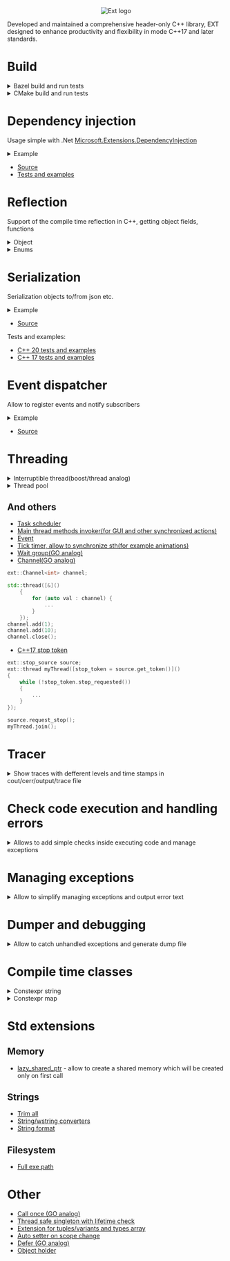 <div align="center">
  <img src="https://github.com/user-attachments/assets/c27e7ac4-7453-498a-90ea-dfab4a430a43" alt="Ext logo">
</div>

Developed and maintained a comprehensive header-only C++ library, EXT designed to enhance productivity and flexibility in mode C++17 and later standards.

# Build

<details><summary>Bazel build and run tests</summary>

```ps
bazel build //...
bazel test //...
```

</details>

<details><summary>CMake build and run tests</summary>

```ps
cmake -B build -DEXT_BUILD_TESTS=ON
cmake --build build --parallel
# On windows
.\build\tests\Debug\ext_tests.exe
# On linux
./build/tests/ext_tests
```

</details>

# Dependency injection

Usage simple with .Net [Microsoft.Extensions.DependencyInjection](https://www.nuget.org/packages/Microsoft.Extensions.DependencyInjection/)

<details><summary>Example</summary>

```c++

#include <ext/core/dependency_injection.h>

struct SomeInterface
{
    virtual ~SomeInterface() = default;
};

struct InterfaceImplementation : SomeInterface
{};

struct Object
{
    explicit Object(std::shared_ptr<SomeInterface> interface)
        : m_interface(std::move(interface))
    {}

    std::shared_ptr<SomeInterface> m_interface;
};

ext::ServiceCollection& serviceCollection = ext::get_singleton<ext::ServiceCollection>();
serviceCollection.RegisterScoped<InterfaceImplementationExample, InterfaceExample>();
// Register other classes
auto serviceProvider = serviceCollection.BuildServiceProvider();

std::shared_ptr<Object> object = ext::CreateObject<Object>(serviceProvider);
```

</details>

- [Source](https://github.com/Pennywise007/ext/blob/main/include/ext/core/dependency_injection.h)
- [Tests and examples](https://github.com/Pennywise007/ext/blob/main/tests/core/dependency_injection_test.cpp)

# Reflection

Support of the compile time reflection in C++, getting object fields, functions

<details><summary>Object</summary>

```c++
struct TestStruct
{
    int intField;
    bool booleanField;
    std::string_view charArrayField;

    void existingFunction(int) {}
};

// Checking the brace constructor size(basically the fields count)
ext::reflection::brace_constructor_size<TestStruct> == 3;

// Fields iteration
constexpr auto kGlobalObj = TestStruct{ 100, true, "test"};
std::get<0>(ext::reflection::get_object_fields(kGlobalObj)) == 100
std::get<1>(ext::reflection::get_object_fields(kGlobalObj)) == true
std::get<2>(ext::reflection::get_object_fields(kGlobalObj)) == "test"

// Getting field names(C++20 or later)
#if C++20
ext::reflection::get_field_name<decltype(kGlobalObj), 0> == "intField"
ext::reflection::get_field_name<TestStruct, 1> == "booleanField"
ext::reflection::get_field_name<TestStruct, 2> == "charArrayField"
#endif

// Checking if object has some field
HAS_FIELD(TestStruct, booleanField) = true;
HAS_FIELD(TestStruct, unknown) = false;

// Checking if object has some function
HAS_FUNCTION(TestStruct, existingFunction) == true;
!HAS_FUNCTION(TestStruct, unknownFunction) == false;

// Real usage of the reflection
template <typename T>
void serializeObject(T& object)
{
    if constexpr (HAS_FUNCTION(T, onSerializationStart))
        object.onSerializationStart();
    // ...
    if constexpr (HAS_FUNCTION(T, onSerializationEnd))
        object.onSerializationEnd();
}
```

</details>

<details><summary>Enums</summary>

```c++
#include <ext/reflection/enum.h>

enum class TestEnum
{
    eEnumValue1,
    eEnumValue2,
    eEnumValue5 = 5,
};

// Enum to string
ext::reflection::enum_name<TestEnum(0)>() == "TestEnum::eEnumValue1";
ext::reflection::enum_name<TestEnum::eEnumValue5>() == "TestEnum::eEnumValue5";

// Enum size
ext::reflection::get_enum_size<TestEnum>() == 3;

// Getting enum value by index
ext::reflection::get_enum_value<TestEnum, 0>() == TestEnum::eEnumValue1
ext::reflection::get_enum_value<TestEnum, 1>() == TestEnum::eEnumValue2
ext::reflection::get_enum_value<TestEnum, 2>() == TestEnum::eEnumValue5

// Compilation time checks
switch (TestEnum)
{
case TestEnum::eEnumValue1: // ...
case TestEnum::eEnumValue2: // ...
case TestEnum::eEnumValue5: // ...
default: static_assert(ext::reflection::get_enum_size<TestEnum>() == 3, "Unhandled enum case state");
}

// Enum values iteration
for (TestEnum val : ext::reflection::get_enum_values<TestEnum>())
    // ...

EXPECT_TRUE(ext::reflection::is_enum_value<TestEnum>(0));
EXPECT_TRUE(ext::reflection::is_enum_value<TestEnum>(TestEnum::eEnumValue2));
EXPECT_FALSE(ext::reflection::is_enum_value<TestEnum>(-1));
```

</details>

# Serialization

Serialization objects to/from json etc.

<details><summary>Example</summary>

```c++
#include <ext/serialization/iserializable.h>

using namespace ext::serializable;
using namespace ext::serializer;

#if C++20 // we use reflection to get fields info, no macro needed, to use base classes you need to use REGISTER_SERIALIZABLE_OBJECT
struct Settings
{
    struct User
    {
        std::int64_t id;
        std::string firstName;
        std::string userName;
    };
    
    std::wstring password;
    std::list<User> registeredUsers;
};

#else // not C++20

struct InternalStruct
{
    REGISTER_SERIALIZABLE_OBJECT();
    DECLARE_SERIALIZABLE_FIELD(long, value);
    DECLARE_SERIALIZABLE_FIELD(std::list<int>, valueList);
};

struct CustomValue : ISerializableValue {
// ISerializableValue
    [[nodiscard]] SerializableValue SerializeValue() const override { return std::to_wstring(val); }
    void DeserializeValue(const SerializableValue& value) override { val = std::wtoi(value); }
    int val = 10;
};

struct Setting : InternalStruct
{
    REGISTER_SERIALIZABLE_OBJECT(InternalStruct);

    DECLARE_SERIALIZABLE_FIELD(long, valueLong, 2);
    DECLARE_SERIALIZABLE_FIELD(int, valueInt);
    DECLARE_SERIALIZABLE_FIELD(std::vector<bool>, boolVector, { true, false });

    DECLARE_SERIALIZABLE_FIELD(CustomValue, value);
    DECLARE_SERIALIZABLE_FIELD(InternalStruct, internalStruct);

    // Instead of using macroses - use REGISTER_SERIALIZABLE_FIELD in constructor
    std::list<int> m_listOfParams;

    MyTestStruct()
    {
        REGISTER_SERIALIZABLE_FIELD(m_listOfParams); // or use DECLARE_SERIALIZABLE_FIELD macro
    }
};

#endif

Settings settings;

std::wstring json;
try {
    SerializeToJson(settings, json);
}
catch (...) {
    ext::ManageException(EXT_TRACE_FUNCTION);
}
...
try {
    DeserializeFromJson(settings, json);
}
catch (...) {
    ext::ManageException(EXT_TRACE_FUNCTION);
}

```

You can also declare this functions in your REGISTER_SERIALIZABLE_OBJECT object to get notified when (de)serialization was called:

// Called before object serialization
void OnSerializationStart() {}
// Called after object serialization
void OnSerializationEnd() {};

// Called before deserializing object, allow to change deserializable tree and avoid unexpected data, allows to add upgraders for outdated settings
// Also used to allocate collections elements
void OnDeserializationStart(SerializableNode& serializableTree) {}
// Called after collection deserialization
void OnDeserializationEnd() {};

</details>

- [Source](https://github.com/Pennywise007/ext/tree/main/include/ext/serialization)

Tests and examples:
- [C++ 20 tests and examples](https://github.com/Pennywise007/ext/blob/main/tests/serialization/serialization_c++20_test.cpp)
- [C++ 17 tests and examples](https://github.com/Pennywise007/ext/blob/main/tests/serialization/serialization_test.cpp)

# Event dispatcher

Allow to register events and notify subscribers

<details><summary>Example</summary>

```c++
#include <ext/core/dispatcher.h>

// Example of event interface
struct IEvent : ext::events::IBaseEvent
{
	virtual void Event(int val) = 0;
};

// Example of sending an event:
ext::send_event(&IEvent::Event, 10);

// Example of recipient:
struct Recipient : ext::events::ScopeSubscription<IEvent>
{
	void Event(int val) override { std::cout << "Event"; }
}
```

</details>

- [Source](https://github.com/Pennywise007/ext/blob/main/include/ext/core/dispatcher.h)

# Threading

<details><summary>Interruptible thread(boost/thread analog)</summary>

```c++
#include <ext/thread/thread.h>

ext::thread myThread(thread_function, []()
{
	while (!ext::this_thread::interruption_requested())
	{
		try
		{
			...
		}
		catch (const ext::thread::thread_interrupted&)
		{
			break;
		}
	}
});

myThread.interrupt();
EXPECT_TRUE(myThread.interrupted());
```

- [Source](https://github.com/Pennywise007/ext/blob/main/include/ext/thread/thread.h)
- [Tests](https://github.com/Pennywise007/ext/blob/main/tests/thread/thread_test.cpp)

</details>

<details><summary>Thread pool</summary>

```c++
#include <ext/thread/thread_pool.h>

std::set<ext::task::TaskId, ext::task::TaskIdComparer> taskList;
ext::thread_pool threadPool([&taskList, &listMutex](const ext::task::TaskId& taskId)
{
	taskList.erase(taskId);
});

const auto maxThreads = std::thread::hardware_concurrency();
for (auto i = maxThreads; i != 0; --i)
{
	taskList.emplace(threadPool.add_task([]()
	{
		...
	}));
}
threadPool.wait_for_tasks();
```

- [Source](https://github.com/Pennywise007/ext/blob/main/include/ext/thread/thread_pool.h)
- [Tests](https://github.com/Pennywise007/ext/blob/main/tests/thread/thread_pool_test.cppp)

</details>


## And others

- [Task scheduler](https://github.com/Pennywise007/ext/blob/main/include/ext/thread/scheduler.h)
- [Main thread methods invoker(for GUI and other synchronized actions)](https://github.com/Pennywise007/ext/blob/main/include/ext/thread/invoker.h)
- [Event](https://github.com/Pennywise007/ext/blob/main/include/ext/thread/event.h)
- [Tick timer, allow to synchronize sth(for example animations)](https://github.com/Pennywise007/ext/blob/main/include/ext/thread/tick.h)
- [Wait group(GO analog)](https://github.com/Pennywise007/ext/blob/main/include/ext/thread/wait_group.h)
- [Channel(GO analog)](https://github.com/Pennywise007/ext/blob/main/include/ext/thread/channel.h)

```c++
ext::Channel<int> channel;

std::thread([&]()
    {
        for (auto val : channel) {
            ...
        }
    });
channel.add(1);
channel.add(10);
channel.close();
```

- [C++17 stop token](https://github.com/Pennywise007/ext/blob/main/include/ext/utils/stop_token_details.h)

```c++
ext::stop_source source;
ext::thread myThread([stop_token = source.get_token()]()
{
    while (!stop_token.stop_requested())
    {
        ...
    }
});

source.request_stop();
myThread.join();
```

# Tracer

<details><summary>Show traces with defferent levels and time stamps in cout/cerr/output/trace file</summary>

```c++
#include <ext/core/tracer.h>
ext::get_tracer().Enable();
```

Simple macroses:

- Default information trace `EXT_TRACE() << "My trace";`
- Debug information only for Debug build `EXT_TRACE_DBG() << EXT_TRACE_FUNCTION "called";`
- Error trace to cerr, mostly used in EXT_CHECK/EXT_EXPECT `EXT_TRACE_ERR() << EXT_TRACE_FUNCTION "called";`
- Can be called for scope call function check. Trace start and end scope with the given text `EXT_TRACE_SCOPE() << EXT_TRACE_FUNCTION << "Main function called with " << args;`

- [Source](https://github.com/Pennywise007/ext/blob/main/include/ext/core/tracer.h)

</details>

# Check code execution and handling errors

<details><summary>Allows to add simple checks inside executing code and manage exceptions</summary>

```c++
#include <ext/core/check.h>
```

**EXT_CHECK** - throws exception if expression is false

**EXT_CHECK**(bool_expression) << "Text";

```c++
if (!bool_expression)
	throw ::ext::check::CheckFailedException(std::source_location::current(), #bool_expression "Text");
```

**EXT_EXPECT** - if expression is false:

- Only on first failure: debug break if debugger presents, create dump otherwise
- throws exception

**EXT_EXPECT**(bool_expression) << "Text";

```c++
if (!bool_expression)
{
	if (IsDebuggerPresent())                                            
		DebugBreak();                                                   
	else                                                                
		EXT_DUMP_CREATE();
	throw ::ext::check::CheckFailedException(std::source_location::current(), #bool_expression "Text"));
}
```

**EXT_ASSERT / EXT_REQUIRE** - if expression is false in debug mode. Only on first failure: debug break if debugger presents, create dump otherwise

**EXT_ASSERT**(bool_expression) << "Text";

```c++
#ifdef _DEBUG
if (!bool_expression)
{
	if (IsDebuggerPresent())                                            
		DebugBreak();                                                   
	else                                                                
		EXT_DUMP_CREATE();
}
#endif
```

- [Source](https://github.com/Pennywise007/ext/blob/main/include/ext/core/check.h)

</details>

# Managing exceptions

<details><summary>Allow to simplify managing exceptions and output error text</summary>

```c++
#include <ext/error/exception.h>

try
{ 
	EXT_EXPECT(is_ok()) << "Something wrong!";
}
catch (...)
{	
	try
	{
		std::throw_with_nested(ext::exception(std::source_location::current(), "Job failed")); 
	}
	catch (...)
	{
		::MessageBox(NULL, ext::ManageExceptionText("Big bang"));
	}
}
```

- [Source](https://github.com/Pennywise007/ext/blob/main/include/ext/error/exception.h)

</details>

# Dumper and debugging

<details><summary>Allow to catch unhandled exceptions and generate dump file</summary>

Declare unhandled exceptions handler(called automatic on calling ext::dump::create_dump())

```c++
#include <ext/error/dump_writer.h>

void main()
{
	EXT_DUMP_DECLARE_HANDLER();
	...
}
```

If you need to catch error inside you code you add check:

```c++
EXT_DUMP_IF(is_something_wrong());
```

In this case if debugger presents - it will be stopped here, otherwise generate dump file and **continue** execution, @see DEBUG_BREAK_OR_CREATE_DUMP.
Dump generation and debug break in case with EXT_DUMP_IF generates only once to avoid spam.

- [Source](https://github.com/Pennywise007/ext/blob/main/include/ext/error/dump_writer.h)

</details>

# Compile time classes

<details><summary>Constexpr string</summary>

Allows to combine and check text in compile time.

```c++
#include <ext/constexpr/string.h>

constexpr ext::constexpr_string textFirst = "test";
constexpr ext::constexpr_string textSecond = "second";

constexpr auto TextCombination = textFirst + "_" + textSecond;
static_assert(TextCombination == "test_second");
```

In C++20 can be used to store text as a template argument:

```c++
    template <ext::constexpr_string name__>
    struct Object {
        constexpr std::string_view Name() const {
            return name__.str();
        }
        ...
    };

    Object<"object_name"> object;
    static_assert(object.Name() == std::string_view("object_name"));
```

[Source](https://github.com/Pennywise007/ext/blob/main/include/ext/constexpr/string.h)
</details>

<details><summary>Constexpr map</summary>

Compile time extension for strings, allow to combine and check text in compile time.

```c++
#include <ext/constexpr/map.h>

constexpr ext::constexpr_map my_map = {std::pair{11, 10}, {std::pair{22, 33}}};
static_assert(my_map.size() == 2);

static_assert(10 == my_map.get_value(11));
static_assert(33 == my_map.get_value(22));
```

[Source](https://github.com/Pennywise007/ext/blob/main/include/ext/constexpr/map.h)
</details>

# Std extensions

## Memory

- [lazy_shared_ptr](https://github.com/Pennywise007/ext/blob/main/include/ext/std/memory.h#L56C8-L56C23) - allow to create a shared memory which will be created only on first call

## Strings

- [Trim all](https://github.com/Pennywise007/ext/blob/main/include/ext/std/string.h#L19)
- [String/wstring converters](https://github.com/Pennywise007/ext/blob/main/include/ext/std/string.h#L36)
- [String format](https://github.com/Pennywise007/ext/blob/main/include/ext/std/string.h#L116C27-L116C41)

## Filesystem

- [Full exe path](https://github.com/Pennywise007/ext/blob/main/include/ext/std/filesystem.h#L17C44-L17C61)

# Other

- [Call once (GO analog)](https://github.com/Pennywise007/ext/blob/main/include/ext/utils/call_once.h#L23)
- [Thread safe singleton with lifetime check](https://github.com/Pennywise007/ext/blob/main/include/ext/core/singleton.h)
- [Extension for tuples/variants and types array](https://github.com/Pennywise007/ext/blob/main/include/ext/core/mpl.h)
- [Auto setter on scope change](https://github.com/Pennywise007/ext/blob/main/include/ext/scope/auto_setter.h)
- [Defer (GO analog)](https://github.com/Pennywise007/ext/blob/main/include/ext/scope/defer.h)
- [Object holder](https://github.com/Pennywise007/ext/blob/main/include/ext/scope/on_exit.h#L70)
